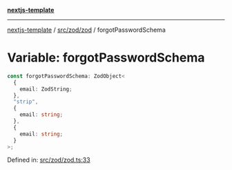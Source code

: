 [**nextjs-template**](README.md)

---

[nextjs-template](README.md) / [src/zod/zod](src.zod.zod.md) / forgotPasswordSchema

# Variable: forgotPasswordSchema

```ts
const forgotPasswordSchema: ZodObject<
  {
    email: ZodString;
  },
  "strip",
  {
    email: string;
  },
  {
    email: string;
  }
>;
```

Defined in: [src/zod/zod.ts:33](https://github.com/Its-Satyajit/nextjs-template/blob/c8d81b09293d759cbf04e9bc7e542cc7d90740e6/src/zod/zod.ts#L33)
